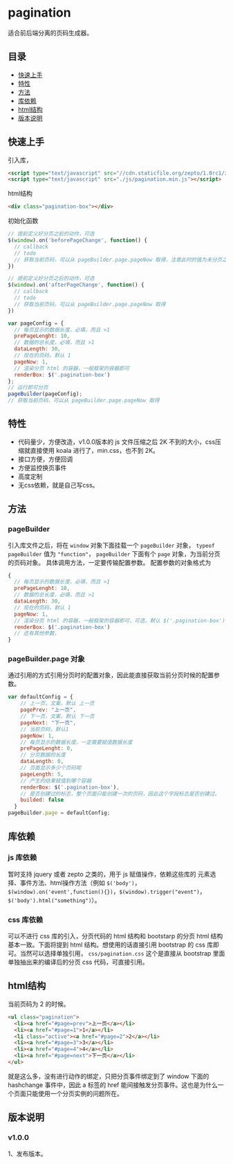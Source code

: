 # pagination

适合前后端分离的页码生成器。

##  目录
* [快速上手](#快速上手)
* [特性](#特性)
* [方法](#方法)
* [库依赖](#库依赖)
* [html结构](#html结构)
* [版本说明](#版本说明)


## 快速上手

引入库，
```html
<script type="text/javascript" src="//cdn.staticfile.org/zepto/1.0rc1/zepto.min.js"></script>
<script type="text/javascript" src="./js/pagination.min.js"></script>
```

html结构
```html
<div class="pagination-box"></div>
```

初始化函数
```javascript
// 提前定义好分页之前的动作，可选
$(window).on('beforePageChange', function() {
  // callback
  // todo
  // 获取当前页码，可以从 pageBuilder.page.pageNow 取得，注意此时的值为未分页之前的旧页码。
})

// 提前定义好分页之后的动作，可选
$(window).on('afterPageChange', function() {
  // callback
  // todo
  // 获取当前页码，可以从 pageBuilder.page.pageNow 取得
})

var pageConfig = {
  // 每页显示的数据长度，必填，而且 >1
  prePageLenght: 10,
  // 数据的总长度，必填，而且 >1
  dataLength: 30,
  // 现在的页码，默认 1
  pageNow: 1,
  // 渲染分页 html 的容器，一般框架的容器即可
  renderBox: $('.pagination-box')
};
// 运行即可分页
pageBuilder(pageConfig);
// 获取当前页码，可以从 pageBuilder.page.pageNow 取得
```


##  特性
* 代码量少，方便改造，v1.0.0版本的 js 文件压缩之后 2K 不到的大小，css压缩就直接使用 koala 进行了，min.css，也不到 2K。
* 接口方便，方便回调
* 方便监控换页事件
* 高度定制
* 无css依赖，就是自己写css。

## 方法
### pageBuilder 
引入库文件之后，将在 ```window``` 对象下面挂载一个 ```pageBuilder``` 对象， ```typeof pageBuilder``` 值为 ```"function"```， ```pageBuilder``` 下面有个 ```page``` 对象，为当前分页的页码对象。
具体调用方法，一定要传输配置参数。
配置参数的对象格式为
```javascript
{
  // 每页显示的数据长度，必填，而且 >1
  prePageLenght: 10,
  // 数据的总长度，必填，而且 >1
  dataLength: 30,
  // 现在的页码，默认 1
  pageNow: 1,
  // 渲染分页 html 的容器，一般框架的容器即可，可选，默认 $('.pagination-box')
  renderBox: $('.pagination-box')
  // 还有其他参数，
}
```

### pageBuilder.page 对象
通过引用的方式引用分页时的配置对象，因此能直接获取当前分页时候的配置参数。
```javascript
var defaultConfig = {
    // 上一页，文案，默认 上一页
    pagePrev: "上一页",
    // 下一页，文案，默认 下一页
    pageNext: "下一页",
    // 当前页码，默认1
    pageNow: 1,
    // 每页显示的数据长度，一定需要赋值数据长度
    prePageLenght: 0,
    // 分页数据的长度
    dataLength: 0,
    // 页面显示多少个页码呢
    pageLength: 5,
    // 产生的结果赋值到哪个容器
    renderBox: $('.pagination-box'),
    // 是否创建过的标志，整个页面只能创建一次的页码，因此这个字段标志是否创建过。
    builded: false
  }
pageBuilder.page = defaultConfig;
```

## 库依赖

### js 库依赖
暂时支持 jquery 或者 zepto 之类的，用于 js 赋值操作，依赖这些库的 元素选择、事件方法、html操作方法（例如 ```$('body')```，```$(window).on('event',function(){})```，```$(window).trigger("event")```，```$('body').html("something")```）。

### css 库依赖
可以不进行 css 库的引入，分页代码的 html 结构和 bootstarp 的分页 html 结构基本一致。下面将提到 html 结构。想使用的话直接引用 bootstrap 的 css 库即可。当然可以选择单独引用， ```css/pagination.css``` 这个是直接从 bootstrap 里面单独抽出来的编译后的分页 css 代码，可直接引用。

## html结构
当前页码为 2 的时候。
```html
<ul class="pagination">
  <li><a href="#page=prev">上一页</a></li>
  <li><a href="#page=1">1</a></li>
  <li class="active"><a href="#page=2">2</a></li>
  <li><a href="#page=3">3</a></li>
  <li><a href="#page=4">4</a></li>
  <li><a href="#page=next">下一页</a></li>
</ul>
```
就是这么多，没有进行动作的绑定，只把分页事件绑定到了 window 下面的 hashchange 事件中，因此 a 标签的 href 能间接触发分页事件。这也是为什么一个页面只能使用一个分页实例的问题所在。

## 版本说明

### v1.0.0
1、发布版本。